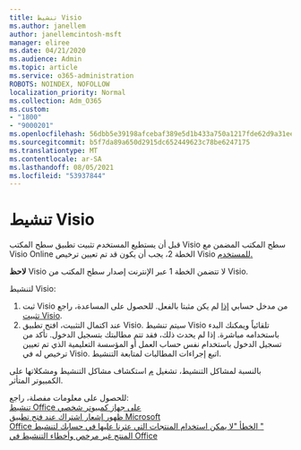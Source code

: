 ```yaml
---
title: تنشيط Visio
ms.author: janellem
author: janellemcintosh-msft
manager: eliree
ms.date: 04/21/2020
ms.audience: Admin
ms.topic: article
ms.service: o365-administration
ROBOTS: NOINDEX, NOFOLLOW
localization_priority: Normal
ms.collection: Adm_O365
ms.custom:
- "1800"
- "9000201"
ms.openlocfilehash: 56dbb5e39198afcebaf389e5d1b433a750a1217fde62d9a31eea15ae80a2b866
ms.sourcegitcommit: b5f7da89a650d2915dc652449623c78be6247175
ms.translationtype: MT
ms.contentlocale: ar-SA
ms.lasthandoff: 08/05/2021
ms.locfileid: "53937844"
---
```

# <a name="activate-visio"></a>تنشيط Visio

قبل أن يستطيع المستخدم تثبيت تطبيق سطح المكتب Visio سطح المكتب المضمن مع Visio Online الخطة 2، يجب أن يكون قد تم تعيين ترخيص Visio [للمستخدم.](https://docs.microsoft.com/microsoft-365/admin/add-users/add-users)

**لاحظ** Visio لا تتضمن الخطة 1 عبر الإنترنت إصدار سطح المكتب من Visio.

لتنشيط Visio:

1. ثبت Visio من مدخل حسابي [إذا](https://portal.office.com/account#installs) لم يكن مثبتا بالفعل. للحصول على المساعدة، راجع [تثبيت Visio](https://support.office.com/article/f98f21e3-aa02-4827-9167-ddab5b025710?wt.mc_id=OfficeAdm_ClientDIA_Alchemy1800).
2. عند اكتمال التثبيت، افتح تطبيق Visio. سيتم تنشيط Visio تلقائياً ويمكنك البدء باستخدامه مباشرة. إذا لم يحدث ذلك، فقد تتم مطالبتك بتسجيل الدخول. تأكد من تسجيل الدخول باستخدام نفس حساب العمل أو المؤسسة التعليمية الذي تم تعيين ترخيص له في Visio. اتبع إجراءات المطالبات لمتابعة التنشيط. 

بالنسبة لمشاكل التنشيط، تشغيل [م](https://aka.ms/SARA-OfficeActivation-Alchemy) استكشاف مشاكل التنشيط ومشكلاتها على الكمبيوتر المتأثر.

للحصول على معلومات مفصلة، راجع:<br>
[تنشيط Office على جهاز كمبيوتر شخصي](https://support.office.com/article/5bd38f38-db92-448b-a982-ad170b1e187e?wt.mc_id=OfficeAdm_ClientDIA_Alchemy1800)<br>
[ظهور إشعار اشتراك عند فتح تطبيق Microsoft](https://support.office.com/article/4cabe32c-f594-4c0e-9191-3d3ade10cceb?wt.mc_id=OfficeAdm_ClientDIA_Alchemy1800)<br>
[Office الخطأ "لا يمكن استخدام المنتجات التي عثرنا عليها في حسابك لتنشيط <app> "](https://support.office.com/article/c9f9a0b3-5aae-4131-8077-21e6a59f141e?wt.mc_id=OfficeAdm_ClientDIA_Alchemy1800)<br>
[المنتج غير مرخص وأخطاء التنشيط في Office](https://support.office.com/article/0d23d3c0-c19c-4b2f-9845-5344fedc4380?wt.mc_id=OfficeAdm_ClientDIA_Alchemy1800)